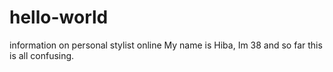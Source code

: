 # hello-world
information on personal stylist online
My name is Hiba, Im 38 and so far this is all confusing.
